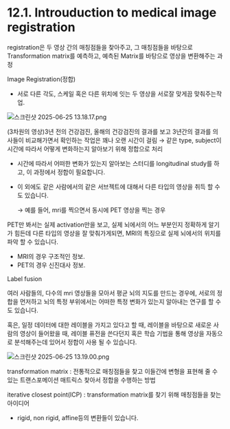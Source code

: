 # 12.1. Introuduction to medical image registration

registration은 두 영상 간의 매칭점들을 찾아주고, 그 매칭점들을 바탕으로 Transformation matrix를 예측하고, 예측된 Matrix를 바탕으로 영상을 변환해주는 과정

Image Registration(정합)

- 서로 다른 각도, 스케일 혹은 다른 위치에 잇는 두 영상을 서로잘 맞게끔 맞춰주는작업.

![스크린샷 2025-06-25 13.18.17.png](/assets/의료인공지능/12_1_Introuduction_to_medical_image_registration/스크린샷_2025-06-25_13.18.17.png)

(3차원의 영상)3년 전의 건강검진, 올해의 건강검진의 결과를 보고 3년간의 결과를 의사들이 비교해가면서 확인하는 작업은 꽤나 오랜 시간이 걸림 → 같은 type, subject이 시간에 따라서 어떻게 변화하는지 알아보기 위해 정합으로 처리

- 시간에 따라서 어떠한 변화가 있는지 알아보는 스터디를 longitudinal study를 하고, 이 과정에서 정합이 필요합니다.
- 이 외에도 같은 사람에서의 같은 서브젝트에 대해서 다른 타입의 영상을 취득 할 수 도 있습니다.
    
    → 예를 들어, mri를 찍으면서 동시에 PET 영상을 찍는 경우
    

PET만 봐서는 실제 activation만을 보고, 실제 뇌에서의 어느 부분인지 정확하게 알기가 힘든데 다른 타입의 영상을 잘 맞춰가게되면, MRI의 특징으로 실제 뇌에서의 위치를 파악 할 수 있습니다.

- MRI의 경우 구조적인 정보.
- PET의 경우 신진대사 정보.

Label fusion

여러 사람들의, 다수의 mri 영상들을 모아서 평균 뇌의 지도를 만드는 경우에, 서로의 정합을 먼저하고 뇌의 특정 부위에서는 어떠한 특정 변화가 있는지 알아내는 연구를 할 수 도 있습니다.

혹은, 일정 데이터에 대한 레이블을 가지고 있다고 할 때, 레이블을 바탕으로 새로운 사람의 영상이 들어왔을 때, 레이블 퓨전을 쓴다던지 혹은 학습 기법을 통해 영상을 자동으로 분석해주는데 있어서 정합이 사용 될 수 있습니다.

![스크린샷 2025-06-25 13.19.00.png](/assets/의료인공지능/12_1_Introuduction_to_medical_image_registration/스크린샷_2025-06-25_13.19.00.png)

transformation matrix : 전통적으로 매칭점들을 찾고 이들간에 변형을 표현해 줄 수 있는 트랜스포메이션 매트릭스 찾아서 정합을 수행하는 방법

iterative closest point(ICP) : transformation matrix를 찾기 위해 매칭점들을 찾는 아이디어

- rigid, non rigid, affine등의 변환들이 있습니다.